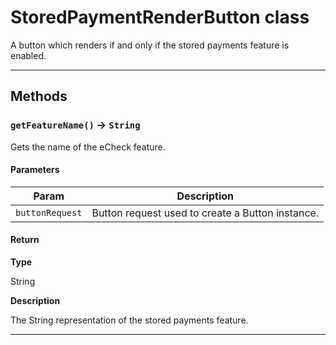 # StoredPaymentRenderButton class

A button which renders if and only if the stored payments feature is enabled.

---
## Methods
### `getFeatureName()` → `String`

Gets the name of the eCheck feature.

#### Parameters
|Param|Description|
|-----|-----------|
|`buttonRequest` |  Button request used to create a Button instance. |

#### Return

**Type**

String

**Description**

The String representation of the stored payments feature.

---
